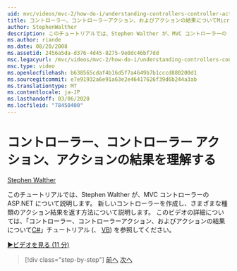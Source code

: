 ```yaml
---
uid: mvc/videos/mvc-2/how-do-i/understanding-controllers-controller-actions-and-action-results
title: コントローラー、コントローラーアクション、およびアクションの結果についてMicrosoft Docs
author: StephenWalther
description: このチュートリアルでは、Stephen Walther が、MVC コントローラーの ASP.NET について説明します。 新しいコントローラーを作成し、さまざまな種類のアクションを返す方法について説明します。
ms.author: riande
ms.date: 08/20/2008
ms.assetid: 2456a5da-d376-4d45-8275-9e0dc46bf7dd
msc.legacyurl: /mvc/videos/mvc-2/how-do-i/understanding-controllers-controller-actions-and-action-results
msc.type: video
ms.openlocfilehash: b638565cdaf4b16d5f7a4649b7b1cccd880200d1
ms.sourcegitcommit: e7e91932a6e91a63e2e46417626f39d6b244a3ab
ms.translationtype: MT
ms.contentlocale: ja-JP
ms.lasthandoff: 03/06/2020
ms.locfileid: "78450400"
---
```

# <a name="understanding-controllers-controller-actions-and-action-results"></a>コントローラー、コントローラー アクション、アクションの結果を理解する

[Stephen Walther](https://github.com/StephenWalther)

このチュートリアルでは、Stephen Walther が、MVC コントローラーの ASP.NET について説明します。 新しいコントローラーを作成し、さまざまな種類のアクション結果を返す方法について説明します。 このビデオの詳細については、「コントローラー、コントローラーアクション、およびアクションの結果について[C#](../../../overview/older-versions-1/controllers-and-routing/aspnet-mvc-controllers-overview-cs.md)」チュートリアル (、 [VB](../../../overview/older-versions-1/controllers-and-routing/asp-net-mvc-controller-overview-vb.md)) を参照してください。

[&#9654;ビデオを見る (11 分)](https://channel9.msdn.com/Blogs/ASP-NET-Site-Videos/understanding-controllers-controller-actions-and-action-results)

> [!div class="step-by-step"]
> [前へ](aspnet-mvc-controller-overview.md)
> [次へ](understanding-views-view-data-and-html-helpers.md)
